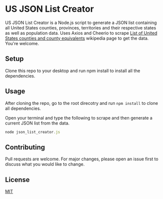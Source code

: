 # US JSON List Creator

US JSON List Creator is a Node.js script to generate a JSON list containing all United States counties, provinces, territories and their respective states as well as population data. Uses Axios and Cheerio to scrape [List of United States counties and county equivalents](https://en.wikipedia.org/wiki/List_of_United_States_counties_and_county_equivalents) wikipedia page to get the data. You're welcome.

## Setup
Clone this repo to your desktop and run npm install to install all the dependencies.

## Usage
After cloning the repo, go to the root direcotry and run `npm install` to clone all dependencies.


Open your terminal and type the following to scrape and then generate a current JSON list from the data.

```javascript
node json_list_creator.js
```

## Contributing
Pull requests are welcome. For major changes, please open an issue first to discuss what you would like to change.

## License
[MIT](https://choosealicense.com/licenses/mit/)